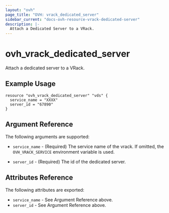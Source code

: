```yaml
---
layout: "ovh"
page_title: "OVH: vrack_dedicated_server"
sidebar_current: "docs-ovh-resource-vrack-dedicated-server"
description: |-
  Attach a Dedicated Server to a VRack.
---
```


# ovh_vrack_dedicated_server

Attach a dedicated server to a VRack.

## Example Usage

```hcl
resource "ovh_vrack_dedicated_server" "vds" {
  service_name = "XXXX"
  server_id = "67890"
}
```

## Argument Reference

The following arguments are supported:

* `service_name` - (Required) The service name of the vrack. If omitted,
    the `OVH_VRACK_SERVICE` environment variable is used. 

* `server_id` - (Required) The id of the dedicated server. 

## Attributes Reference

The following attributes are exported:

* `service_name` - See Argument Reference above.
* `server_id` - See Argument Reference above.

